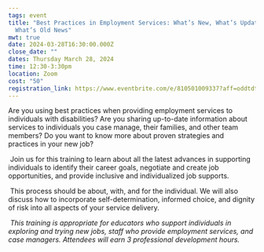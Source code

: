 ```yaml
---
tags: event
title: "Best Practices in Employment Services: What’s New, What’s Updated, and
  What’s Old News"
mwt: true
date: 2024-03-28T16:30:00.000Z
close_date: ""
dates: Thursday March 28, 2024
time: 12:30-3:30pm
location: Zoom
cost: "50"
registration_link: https://www.eventbrite.com/e/810501009337?aff=oddtdtcreator
---
```

Are you using best practices when providing employment services to individuals with disabilities? Are you sharing up-to-date information about services to individuals you case manage, their families, and other team members? Do you want to know more about proven strategies and practices in your new job? 

 Join us for this training to learn about all the latest advances in supporting individuals to identify their career goals, negotiate and create job opportunities, and provide inclusive and individualized job supports. 

 This process should be about, with, and for the individual. We will also discuss how to incorporate self-determination, informed choice, and dignity of risk into all aspects of your service delivery. 

 *This training is appropriate for educators who support individuals in exploring and trying new jobs, staff who provide employment services, and case managers. Attendees will earn 3 professional development hours.*